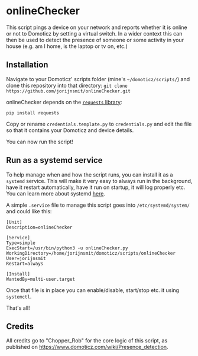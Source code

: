 # onlineChecker

This script pings a device on your network and reports whether it is online or not to Domoticz by setting a virtual switch. In a wider context this can then be used to detect the presence of someone or some activity in your house (e.g. am I home, is the laptop or tv on, etc.)

## Installation

Navigate to your Domoticz' scripts folder (mine's `~/domoticz/scripts/`) and clone this repository into that directory:
`git clone https://github.com/jorijnsmit/onlineChecker.git`

onlineChecker depends on the [`requests` library](http://docs.python-requests.org/en/master/):

`pip install requests`

Copy or rename `credentials.template.py` to `credentials.py` and edit the file so that it contains your Domoticz and device details.

You can now run the script!

## Run as a systemd service

To help manage when and how the script runs, you can install it as a `systemd` service. This will make it very easy to always run in the background, have it restart automatically, have it run on startup, it will log properly etc. You can learn more about systemd [here](https://wiki.debian.org/systemd).

A simple `.service` file to manage this script goes into `/etc/systemd/system/` and could like this:

```
[Unit]
Description=onlineChecker

[Service]
Type=simple
ExecStart=/usr/bin/python3 -u onlineChecker.py
WorkingDirectory=/home/jorijnsmit/domoticz/scripts/onlineChecker
User=jorijnsmit
Restart=always

[Install]
WantedBy=multi-user.target
```
Once that file is in place you can enable/disable, start/stop etc. it using `systemctl`.

That's all!

## Credits

All credits go to "Chopper_Rob" for the core logic of this script, as published on https://www.domoticz.com/wiki/Presence_detection.
